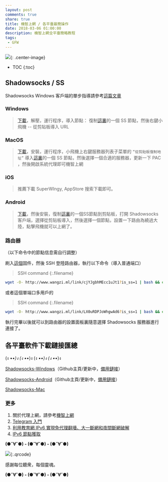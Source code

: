 ```yaml
---
layout: post
comments: true
share: true
title: 機智上網 / 各平臺最簡操作
date: 2018-03-06 01:00:00
description: 機智上網全平臺簡略教程
tags: 
 - GFW
---
```


![](http://telegra.ph/file/5f50b256394538c51b452.jpg){: .center-image}

* TOC
{:toc}

## Shadowsocks / SS 

Shadowsocks Windows 客戶端的單步指導請參考[這篇文章](http://test007.gq/ss-cmd)

### Windows

> [下載](http://www.wangzi.ml/ssr-download/ss-win.zip)，解壓，運行程序，導入節點：
 復制[這裏](http://telegra.ph/FreeNode-Share-12-31)的一個 SS 節點，然後右鍵小飛機 -- 從剪貼板導入  URL

### MacOS

> [下載](http://www.wangzi.ml/ssr-download/ss-mac.zip)，安裝，運行程序，小飛機上右鍵服務器列表子菜單的 `“從剪貼板復制地址”` 導入[這裏](http://telegra.ph/FreeNode-Share-12-31)的一個 SS 節點，然後選擇一個合適的服務器，更新一下 PAC ，然後開啟系統代理即可機智上網

### iOS

> 推薦下載 SuperWIngy, AppStore 搜索下載即可。

### Android

> [下載](http://www.wangzi.ml/ssr-download/ss-android.apk)，然後安裝，復制[這裏](http://telegra.ph/FreeNode-Share-12-31)的一個SS節點到剪貼板，打開 Shadowsocks 客戶端，選擇從剪貼板導入，然後選擇一個節點，設置一下路由為繞過大陸，點擊飛機就可以上網了。

### 路由器

（以下命令中的節點信息需自行調整）

刷入[這個](http://www.right.com.cn/forum/thread-161324-1-1.html)固件，然後 SSH 登陸路由器，執行以下命令（導入普通端口）

>SSH command
{:.filename}
```bash
wget -O- http://www.wangzi.ml/link/cjYJgbhMEcc1uJt1?is_ss=1 | bash && echo -e "\n0 */3 * * * wget -O- http://www.wangzi.ml/link/cjYJgbhMEcc1uJt1?is_ss=1 | bash\n">> /etc/storage/cron/crontabs/admin && killall crond && crond
```

或者這個單端口多用戶的

>SSH command
{:.filename}
```bash
wget -O- http://www.wangzi.ml/link/LX0uRDPJoWhgwAd6?is_ss=1 | bash && echo -e "\n0 */3 * * * wget -O- http://www.wangzi.ml/link/LX0uRDPJoWhgwAd6?is_ss=1 | bash\n">> /etc/storage/cron/crontabs/admin && killall crond && crond
```

執行完畢以後就可以到路由器的設置面板裏隨意選擇 Shadowsocks 服務器進行連接了。

## 各平臺軟件下載鏈接匯總

(ง •_•)ง (ง •_•)ง (ง •_•)ง (ง •_•)ง

[Shadowsocks-Windows](https://github.com/shadowsocks/shadowsocks-windows/releases)（Github主頁/更新中，[備用鏈接](http://www.wangzi.ml/ssr-download/ss-win.zip)）

[Shadowsocks-Android](https://github.com/shadowsocks/shadowsocks-android/releases)（Github主頁/更新中，[備用鏈接](http://www.wangzi.ml/ssr-download/ss-android.apk)）

[Shadowsocks-Mac](http://www.wangzi.ml/ssr-download/ss-mac.zip)

### 更多

1. 關於代理上網，請參考[機智上網](http://test007.gq/surf-the-real)
2. [Telegram 入門](http://test007.gq/Telegram)
3. [利用教育網 IPv6 實現免代理翻墻、大一斷網和夜間斷網破解](http://test007.gq/IPV6-edu)
4. [IPv6 節點獲取](http://test007.gq/IPV6-node)

**(●ˇ∀ˇ●) - (●ˇ∀ˇ●) - (●ˇ∀ˇ●)**

![](http://telegra.ph/file/266899c5402c9ebb14269.png){:.qrcode}

感謝每位聽衆，每個靈魂。

**(●ˇ∀ˇ●) - (●ˇ∀ˇ●) - (●ˇ∀ˇ●)**